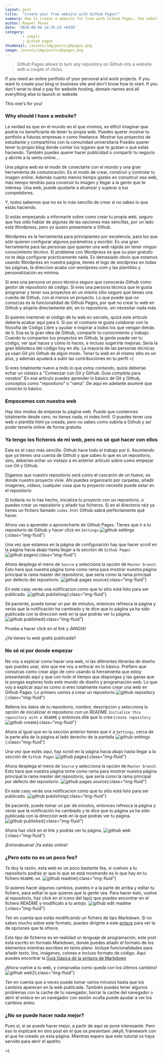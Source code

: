 ```yaml
---
layout: post
title:  "Create your free website with Github Pages!"
summary: How to create a website for free with Github Pages, the unbelievably quic and easy way for creating and publishing a free blog or website.
author: Raquel Peces
date: '2020-08-08 14:35:23 +0530'
category: 
        - jekyll
        - github pages
thumbnail: /assets/img/posts/ghpages.png
image: /assets/img/posts/ghpages.png
---
```

<blockquote>
<p>Github Pages allows to turn any repository on Github into a website with a couple of clicks.</p>
</blockquote>

If you need an online portfolio of your personal and work projects. If you want to create your blog or business site and don't know how to start. If you don't wnat to deal o pay for website hosting, domain names and all everything else to launch or website

This one's for you!

### Why should I have a website?

La verdad es que en el mundo en el que vivimos, es difícil imaginar que podría no beneficiarte de tener tu propia web. Puedes querer mostrar tu portfolio a futuras empresas o como freelance. Mostrar tus proyectos de estudiante y compartirlos con la comunidad universitaria Puedes querer tener tu propio blog donde contar los lugares que te gustan o qué estás haciendo. También puedes querer hacer publicidad o compartir tu negocio y abrirte a la venta online...

Una página web es el modo de conectarte con el mundo y una gran herramienta de comunicación. Es el modo de crear, construir y controlar tu imagen online. Además cuanto menos tiempo gastes en consstruir esa web, más tiempo tendrás para construir tu imagen y llegar a la gente que te interesa. Una web, puede ayudarte a alcanzar y superar a tus competidores.

Y, todos sabemos que no es lo más sencillo de crear si no sabes lo que estás haciendo.

Si estás empezando a informarte sobre como crear tu propia web, seguro que has oído hablar de algunas de las opciones mas sencillas, por un lado está Wordpress, pero yo quiero presentarte a Github.

Wordpress es la herramienta para principiantes por excelencia, para los que sólo quieren configurar algunos parámetros y escribir. Es una gran herramienta para las personas que quieren una web rápida sin tener ningún conocimiento técnico. El problema con Wordpress es que su plan gratuito no te deja configurar prácticamente nada. Es demasiado obvio que estamos usando Wordpress en nuestra página, tienes el logo de wordpress en todas las páginas, la direccion acaba con wordpress.com y las plantillas y personalización es mínima.

Si eres una persona un poco técnica seguro que conocerás Github como gestor de repositorio de código. Si eres una persona técnica que le gusta programar y tener sus proyectos en un mismo sitio seguro que tienes una cuenta de Github, con al menos un proyecto.
Lo que puede que no conozcas es la funcionalidad de Github Pages, por qué no crear tu web en Github y alojarla directamente ahí, en tu repositorio, sin necesitar nada más.

Si quieres mantener el código de tu web en secreto, quizá este artículo debería acabar aquí para ti. Si por el contrario te gusta colaborar con la filosofía de Código Libre y ayudar e inspirar a todos los que vengan detrás de ti. Esa es la gran idea de Github, compartir tu conocimiento y trabajo. Cuando tu compartes tus proyectos en Github, la gente puede ver tu código, ver qué haces y cómo lo haces, e incluso sugerirte mejoras. Sería la gran biblioteca del código hoy en día. 
La mayoría de las personas técnicas ya usan Git y/o Github de algún modo. Tener tu web en el mismo sitio es un plus, y además ayudará a subir las contribuciones en tu perfil =)

Si eres totalmente nuevo a todo lo que estoy contando, quizá deberías echar un vistazo a "Comenzar con Git y Github: Guía completa para novatos" En ese artículo puedes aprender lo básico de Git y Github, conceptos como "repositorio" o "rama". De aquí en adelante asumiré que conoces lo básico.


### Empecemos con nuestra web

Hay dos modos de empezar tu página web. Puede que comiences totalmente desde cero, no tienes nada, ni index.hmtl. O puedes tener una web o plantilla html ya creada, pero no sabes como subirla a Github y así poder tenerla online de forma gratuita.

### Ya tengo los ficheros de mi web, pero no sé qué hacer con ellos

Este es el caso más sencillo. Github hace todo el trabajo por ti. Asumiendo que ya tienes una cuenta de Github y que sabes lo que es un repositorio, sino, deberías echar un vistazo a mi anterior artículo sobre como empezar con Git y Github.

Digamos que nuestro repositorio será como el cascarón de un huevo, es donde nuestro proyecto vivie. Ahí puedes organizarlo por carpetas, añadir imagenes, videos, cualquier cosa que tu proyecto necesite puede estar en el repositorio.

Si todavía no lo has hecho, inicializa tu proyecto con un repositorio, o puedes crear un repositorio y añadir tus ficheros. Si en el directorio raíz ya tienes un fichero llamado `index.html` Github sabrá perfectamente qué hacer.

Ahora vas a aprender a aprovecharte de Github Pages. Tienes que ir a tu repositorio de Github y hacer click en `Settings`
![github settings](/assets/img/posts/gh_settings.png){:class="img-fluid"}

Una vez que estamos en la página de configuración hay que hacer scroll en la página hacia abajo hasta llegar a la seccion de `Github Pages`
![github pages](/assets/img/posts/gh_settings_pages.png){:class="img-fluid"}

Ahora desplega el menú de `Source` y selecciona la opción de `Master branch`. Esto hará que nuestra página tome como rama para mostrar nuestra página principal la rama master del repositorio, que sería como la rama principal por defecto del repositorio.
![github pages source](/assets/img/posts/gh_settings_pages_source.png){:class="img-fluid"}

En este caso verás una notificacion como que tu sitio está listo para ser publicado.
![github publishing](/assets/img/posts/gh_settings_publishing.png){:class="img-fluid"}

Sé paciente, puede tomar un par de minutos, entonces refresca la página y verás que la notificación ha cambiado y te dice que tu página ya ha sido publicada con la direccion web en la que podrás ver tu página.
![github published](/assets/img/posts/gh_settings_published.png){:class="img-fluid"}

Prueba a hacer click en el link y ¡MAGIA!

¡¡Ya tienes tu web gratis publicada!!


### No sé ni por donde empezar

No voy a explicar como hacer una web, ni las diferentes librerias de diseño que puedes usar, sino que me voy a enfocar en lo básico.
Prefiero que conozcas como crear algo de cero usando la herramienta que estoy presentando aquí y que con todo el tiempo que dispongas y las ganas que le pongas explores todo este mundo de diseño y programación web. Lo que voy a explicar aquí es como si eres totalmente nuevo crear una web en Github Pages.
Lo primero vamos a crear un repositorio
![github repository](/assets/img/posts/gh_new_repo.png){:class="img-fluid"}

Rellena los datos de tu repositorio, nombre, descripcion y selecciona la opción de inicializiar el repositorio con un README `Initialize this repository with a README` y entonces dile que lo cree `Create repository`
![github create](/assets/img/posts/gh_create_repo.png){:class="img-fluid"}

Ahora al igual que en la sección anterior tienes que ir a `Settings`, cerca de la parte alta de la página al lado derecho de la pantalla
![github settings](/assets/img/posts/gh_settings.png){:class="img-fluid"}

Una vez que estés aquí, haz scroll en la página hacia abajo hasta llegar a la sección de `Github Pages`
![github pages](/assets/img/posts/gh_settings_pages.png){:class="img-fluid"}

Ahora desplega el menú de `Source` y selecciona la opción de `Master branch`. Esto hará que nuestra página tome como rama para mostrar nuestra página principal la rama master del repositorio, que sería como la rama principal por defecto del repositorio.
![github pages source](/assets/img/posts/gh_settings_pages_source.png){:class="img-fluid"}

En este caso verás una notificacion como que tu sitio está listo para ser publicado.
![github publishing](/assets/img/posts/gh_settings_publishing.png){:class="img-fluid"}

Sé paciente, puede tomar un par de minutos, entonces refresca la página y verás que la notificación ha cambiado y te dice que tu página ya ha sido publicada con la direccion web en la que podrás ver tu página.
![github published](/assets/img/posts/gh_settings_published.png){:class="img-fluid"}

Ahora haz click en el link y podrás ver tu página.
![github web](/assets/img/posts/gh_basic_web.png){:class="img-fluid"}

¡Enhorabuena! ¡Ya estás online!


### ¿Pero esto no es un poco feo?

Te doy la razón, esta web es un poco bastante fea, si vuelves a tu repositorio podrás er que lo que se está mostrando es lo que hay en tu fichero `README.md`.
![github readme](/assets/img/posts/gh_readme.png){:class="img-fluid"}

Si quieres hacer algunos cambios, puedes ir a la parte de arriba y editar tu fichero, para editar lo que quieres que la gente vea. Para hacer esto, vuelve al repositorio, haz click en el icono del lapiz que puedes encontrar en el fichero README y modíficalo a tu antojo.
![github edit readme](/assets/img/posts/gh_edit_readme.png){:class="img-fluid"}

Ten en cuenta que estás modificando un fichero de tipo Markdown. Si no sabes mucho sobre este formato, puedes dirigirte a este [enlace](https://www.markdownguide.org/getting-started/) para ver la de opciones que te ofrece.


Este tipo de ficheros es en realidad un lenguaje de programación, este post está escrito en formato Markdown, donde puedes añadir el formato de los elementos mientras escribes en texto plano. Incluye funcionalidades para añadir texto, lins, imágenes, colores e incluso formato de código. Aquí puedes encontrar la [Guía Gásica de la sintaxis de Markdown](https://www.markdownguide.org/basic-syntax/)

¡Ahora vuelve a tu web, y comprueba como queda con los últimos cambios!
![github web2](/assets/img/posts/gh_basic_web2.png){:class="img-fluid"}

Ten en cuenta que a veces puede tomar varios minutos hasta que los cambios aparecen en la web publicada. También puedes tener algunos problemas con la cache de tu navegador, borrar la cache del navegador o abrir el enlace en un navegador con sesión oculta puede ayudar a ver los cambios antes.


### ¿No se puede hacer nada mejor?

Pues sí, sí se puede hacer mejor, a partir de aquí se pone interesante. Pero eso lo explicaré en otro post en el que os presentare Jekyll, framework con el que he creado yo esta página.
Mientras espero que este tutorial os haya servido para abrir el apetito.

=)
